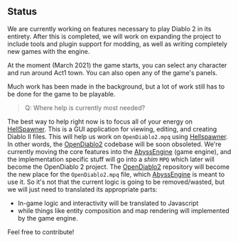 ## Status

We are currently working on features necessary to play Diablo 2 in its entirety.
After this is completed, we will work on expanding the project to include tools and plugin support for modding, as well as writing completely new games with the engine.

At the moment (March 2021) the game starts, you can select any character and run around Act1 town.
You can also open any of the game's panels.

Much work has been made in the background, but a lot of work still has to be done for the game to be playable.

> Q: Where help is currently most needed?

The best way to help right now is to focus all of your energy on [HellSpawner].
This is a GUI application for viewing, editing, and creating Diablo II files.
This will help us work on `OpenDiablo2.mpq` using [Hellspawner].
In other words, the [OpenDiablo2] codebase will be soon obsoleted.
We're currently moving the core features into the [AbyssEngine] (game engine), and the implementation specific stuff will go into a _shim_ `MPQ` which later will become the OpenDiablo 2 project.
The [OpenDiablo2] repository will become the new place for the `OpenDiablo2.mpq` file, which [AbyssEngine] is meant to use it.
So it's not that the current logic is going to be removed/wasted, but we will just need to translated its appropriate parts:

* In-game logic and interactivity will be translated to Javascript
* while things like entity composition and map rendering will implemented by the game engine.

Feel free to contribute!

[AbyssEngine]: https://github.com/OpenDiablo2/AbyssEngine
[OpenDiablo2]: https://github.com/OpenDiablo2/OpenDiablo2
[HellSpawner]: https://github.com/OpenDiablo2/HellSpawner
